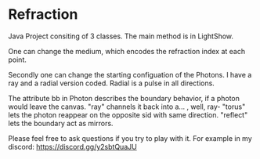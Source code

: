 # Refraction

Java Project consiting of 3 classes. The main method is in LightShow. 

One can change the medium, which encodes the refraction index at each point.

Secondly one can change the starting configuation of the Photons. I have a ray and a radial version coded. Radial is a pulse in all directions.

The attribute bb in Photon describes the boundary behavior, if a photon would leave the canvas. "ray" channels it back into a... , well, ray-
"torus" lets the photon reappear on the opposite sid with same direction.
"reflect" lets the boundary act as mirrors.

Please feel free to ask questions if you try to play with it. For example in my discord: https://discord.gg/y2sbtQuaJU
